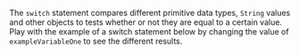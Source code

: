 The `switch` statement compares different primitive data types, `String` values and other objects to tests whether or not they are equal to a certain value. Play with the example of a switch statement below by changing the value of `exampleVariableOne` to see the different results.


